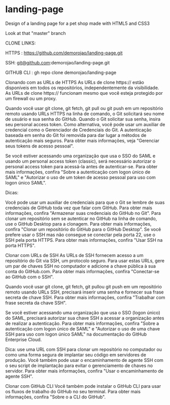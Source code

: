 # landing-page
Design of a landing page for a pet shop made with HTML5 and CSS3</br>

Look at that "master" branch



CLONE LINKS:

HTTPS : https://github.com/demorojao/landing-page.git

SSH: git@github.com:demorojao/landing-page.git

GITHUB CLI : gh repo clone demorojao/landing-page 
</br>



Clonando com as URLs de HTTPS
As URLs de clone https:// estão disponíveis em todos os repositórios, independentemente da visibilidade. As URLs de clone https:// funcionam mesmo que você esteja protegido por um firewall ou um proxy.

Quando você usar git clone, git fetch, git pull ou git push em um repositório remoto usando URLs HTTPS na linha de comando, o Git solicitará seu nome de usuário e sua senha do GitHub. Quando o Git solicitar sua senha, insira seu personal access token. Como alternativa, você pode usar um auxiliar de credencial como o Gerenciador de Credenciais do Git. A autenticação baseada em senha do Git foi removida para dar lugar a métodos de autenticação mais seguros. Para obter mais informações, veja "Gerenciar seus tokens de acesso pessoal".

Se você estiver acessando uma organização que usa o SSO do SAML e usando um personal access token (classic), será necessário autorizar o personal access token para acessá-la antes de autenticar-se. Para obter mais informações, confira "Sobre a autenticação com logon único de SAML" e "Autorizar o uso de um token de acesso pessoal para uso com logon único SAML".

Dicas:

Você pode usar um auxiliar de credenciais para que o Git se lembre de suas credenciais de GitHub toda vez que falar com GitHub. Para obter mais informações, confira "Armazenar suas credenciais do GitHub no Git".
Para clonar um repositório sem se autenticar no GitHub na linha de comando, use o GitHub Desktop para a clonagem. Para obter mais informações, confira "Clonar um repositório do GitHub para o GitHub Desktop".
Se você prefere usar o SSH mas não consegue se conectar pela porta 22, use o SSH pela porta HTTPS. Para obter mais informações, confira "Usar SSH na porta HTTPS".

Clonar com URLs de SSH
As URLs de SSH fornecem acesso a um repositório do Git via SSH, um protocolo seguro. Para usar estas URLs, gere um par de chaves SSH no computador e adicione a chave pública à sua conta do GitHub.com. Para obter mais informações, confira "Conectar-se ao GitHub com o SSH".

Quando você usar git clone, git fetch, git pullou git push em um repositório remoto usando URLs SSH, precisará inserir uma senha e fornecer sua frase secreta de chave SSH. Para obter mais informações, confira "Trabalhar com frase secreta da chave SSH".

Se você estiver acessando uma organização que usa o SSO (logon único) do SAML, precisará autorizar sua chave SSH a acessar a organização antes de realizar a autenticação. Para obter mais informações, confira "Sobre a autenticação com logon único de SAML" e "Autorizar o uso de uma chave SSH para uso com logon único SAML" na documentação do GitHub Enterprise Cloud.

Dica: use uma URL com SSH para clonar um repositório no computador ou como uma forma segura de implantar seu código em servidores de produção. Você também pode usar o encaminhamento de agente SSH com o seu script de implantação para evitar o gerenciamento de chaves no servidor. Para obter mais informações, confira "Usar o encaminhamento de agente SSH".

Clonar com GitHub CLI
Você também pode instalar o GitHub CLI para usar os fluxos de trabalho do GitHub no seu terminal. Para obter mais informações, confira "Sobre o a CLI do GitHub".
